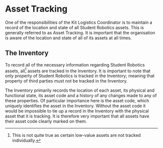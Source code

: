 # Asset Tracking

One of the responsibilities of the Kit Logistics Coordinator is to maintain a record of the location and state of all Student Robotics assets. This is generally referred to as Asset Tracking. It is important that the organisation is aware of the location and state of all of its assets at all times.

## The Inventory

To record all of the necessary information regarding Student Robotics assets, all[^1] assets are tracked in the Inventory. It is important to note that only property of Student Robotics is tracked in the Inventory; meaning that property of third parties must not be tracked in the Inventory.

The Inventory primarily records the location of each asset, its physical and functional state, its asset code and a history of any changes made to any of these properties. Of particular importance here is the asset code, which uniquely identifies the asset in the Inventory. Without the asset code it would be impossible to tie up a record in the Inventory with the physical asset that it is tracking. It is therefore very important that all assets have their asset code clearly marked on them.

[^1]: This is not quite true as certain low-value assets are not tracked individually.

